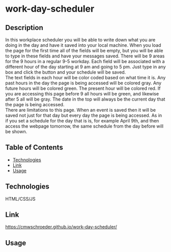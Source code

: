 # work-day-scheduler

## Description

In this workplace scheduler you will be able to write down what you are doing in the day and have it saved into your local machine. When you load the page for the first time all of the fields will be empty, but you will be able to type in these fields and have your messages saved. There will be 9 areas for the 9 hours in a regular 9-5 workday. Each field will be associated with a different hour of the day starting at 9 am and going to 5 pm. Just type in any box and click the button and your schedule will be saved.  
The text fields in each hour will be color coded based on what time it is. Any past hours in the day the page is being accessed will be colored gray. Any future hours will be colored green. The present hour will be colored red. If you are accessing this page before 9 all hours will be green, and likewise after 5 all will be gray. The date in the top will always be the current day that the page is being accessed.  
There are limitations to this page. When an event is saved then it will be saved not just for that day but every day the page is being accessed. As in if you set a schedule for the day that is is, for example April 9th, and then access the webpage tomorrow, the same schedule from the day before will be shown. 

## Table of Contents

* [Technologies](#technologies)
* [Link](#link)
* [Usage](#usage)

## Technologies

HTML/CSS/JS

## Link

https://cmwschroeder.github.io/work-day-scheduler/

## Usage